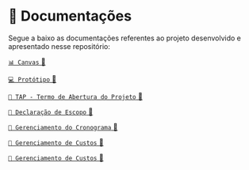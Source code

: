 # 📂 Documentações 

Segue a baixo as documentações referentes ao projeto desenvolvido e apresentado nesse repositório:

[````📊 Canvas```` 🔗](https://github.com/Trabalhos-Fatec/API/blob/main/Documentacao/Canvas.md)</br>

[````💻 Protótipo```` 🔗](https://github.com/Trabalhos-Fatec/Identify-unique-user/blob/main/Documentacao/Prototipo.md)</br>

[````📄 TAP - Termo de Abertura do Projeto```` 🔗](https://github.com/Trabalhos-Fatec/Identify-unique-user/blob/main/Documentacao/TAP-Termo_de_Abertura_do_Projeto.pdf)</br>

[````📄 Declaração de Escopo```` 🔗](https://github.com/Trabalhos-Fatec/Identify-unique-user/blob/main/Documentacao/Declaracao_do_Escopo.pdf)</br>

[````📄 Gerenciamento do Cronograma```` 🔗](https://github.com/Trabalhos-Fatec/Identify-unique-user/blob/main/Documentacao/Gerenciamento_do_Cronograma.pdf)</br>

[````📄 Gerenciamento de Custos```` 🔗](https://github.com/Trabalhos-Fatec/Identify-unique-user/blob/main/Documentacao/Gerenciamento_dos_Custos.pdf)</br>

[````📄 Gerenciamento de Custos```` 🔗](https://github.com/Trabalhos-Fatec/Identify-unique-user/blob/main/Documentacao/Gerenciamento%20de%20qualidade.pdf)</br>

